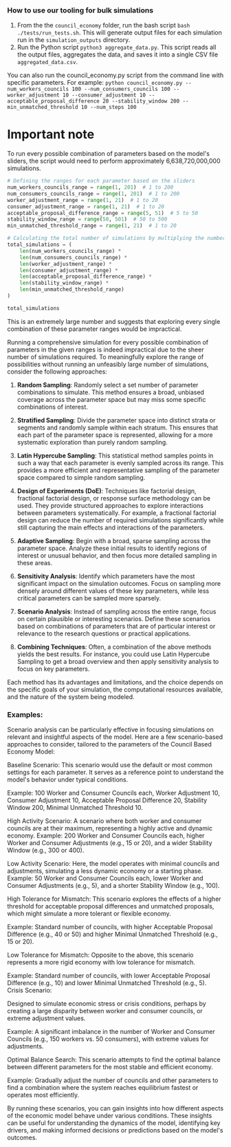 ### How to use our tooling for bulk simulations
1. From the the `council_economy` folder, run the bash script `bash ./tests/run_tests.sh`. This will generate output files for each simulation run in the `simulation_outputs` directory.
2. Run the Python script `python3 aggregate_data.py`. This script reads all the output files, aggregates the data, and saves it into a single CSV file `aggregated_data.csv`.

You can also run the council_economy.py script from the command line with specific parameters. For example:
`python council_economy.py --num_workers_councils 100 --num_consumers_councils 100 --worker_adjustment 10 --consumer_adjustment 10 --acceptable_proposal_difference 20 --stability_window 200 --min_unmatched_threshold 10 --num_steps 100`

# Important note
To run every possible combination of parameters based on the model's sliders, the script would need to perform approximately 6,638,720,000,000 simulations. 

```python
# Defining the ranges for each parameter based on the sliders
num_workers_councils_range = range(1, 201)  # 1 to 200
num_consumers_councils_range = range(1, 201)  # 1 to 200
worker_adjustment_range = range(1, 21)  # 1 to 20
consumer_adjustment_range = range(1, 21)  # 1 to 20
acceptable_proposal_difference_range = range(5, 51)  # 5 to 50
stability_window_range = range(50, 501)  # 50 to 500
min_unmatched_threshold_range = range(1, 21)  # 1 to 20

# Calculating the total number of simulations by multiplying the number of options for each parameter
total_simulations = (
    len(num_workers_councils_range) *
    len(num_consumers_councils_range) *
    len(worker_adjustment_range) *
    len(consumer_adjustment_range) *
    len(acceptable_proposal_difference_range) *
    len(stability_window_range) *
    len(min_unmatched_threshold_range)
)

total_simulations
```
This is an extremely large number and suggests that exploring every single combination of these parameter ranges would be impractical.

Running a comprehensive simulation for every possible combination of parameters in the given ranges is indeed impractical due to the sheer number of simulations required. To meaningfully explore the range of possibilities without running an unfeasibly large number of simulations, consider the following approaches:

1. **Random Sampling**: Randomly select a set number of parameter combinations to simulate. This method ensures a broad, unbiased coverage across the parameter space but may miss some specific combinations of interest.

2. **Stratified Sampling**: Divide the parameter space into distinct strata or segments and randomly sample within each stratum. This ensures that each part of the parameter space is represented, allowing for a more systematic exploration than purely random sampling.

3. **Latin Hypercube Sampling**: This statistical method samples points in such a way that each parameter is evenly sampled across its range. This provides a more efficient and representative sampling of the parameter space compared to simple random sampling.

4. **Design of Experiments (DoE)**: Techniques like factorial design, fractional factorial design, or response surface methodology can be used. They provide structured approaches to explore interactions between parameters systematically. For example, a fractional factorial design can reduce the number of required simulations significantly while still capturing the main effects and interactions of the parameters.

5. **Adaptive Sampling**: Begin with a broad, sparse sampling across the parameter space. Analyze these initial results to identify regions of interest or unusual behavior, and then focus more detailed sampling in these areas.

6. **Sensitivity Analysis**: Identify which parameters have the most significant impact on the simulation outcomes. Focus on sampling more densely around different values of these key parameters, while less critical parameters can be sampled more sparsely.

7. **Scenario Analysis**: Instead of sampling across the entire range, focus on certain plausible or interesting scenarios. Define these scenarios based on combinations of parameters that are of particular interest or relevance to the research questions or practical applications.

8. **Combining Techniques**: Often, a combination of the above methods yields the best results. For instance, you could use Latin Hypercube Sampling to get a broad overview and then apply sensitivity analysis to focus on key parameters.

Each method has its advantages and limitations, and the choice depends on the specific goals of your simulation, the computational resources available, and the nature of the system being modeled.

### Examples:
Scenario analysis can be particularly effective in focusing simulations on relevant and insightful aspects of the model. Here are a few scenario-based approaches to consider, tailored to the parameters of the Council Based Economy Model:

Baseline Scenario:
This scenario would use the default or most common settings for each parameter. It serves as a reference point to understand the model's behavior under typical conditions.

Example: 100 Worker and Consumer Councils each, Worker Adjustment 10, Consumer Adjustment 10, Acceptable Proposal Difference 20, Stability Window 200, Minimal Unmatched Threshold 10.

High Activity Scenario:
A scenario where both worker and consumer councils are at their maximum, representing a highly active and dynamic economy.
Example: 200 Worker and Consumer Councils each, higher Worker and Consumer Adjustments (e.g., 15 or 20), and a wider Stability Window (e.g., 300 or 400).

Low Activity Scenario:
Here, the model operates with minimal councils and adjustments, simulating a less dynamic economy or a starting phase.
Example: 50 Worker and Consumer Councils each, lower Worker and Consumer Adjustments (e.g., 5), and a shorter Stability Window (e.g., 100).

High Tolerance for Mismatch:
This scenario explores the effects of a higher threshold for acceptable proposal differences and unmatched proposals, which might simulate a more tolerant or flexible economy.

Example: Standard number of councils, with higher Acceptable Proposal Difference (e.g., 40 or 50) and higher Minimal Unmatched Threshold (e.g., 15 or 20).

Low Tolerance for Mismatch:
Opposite to the above, this scenario represents a more rigid economy with low tolerance for mismatch.

Example: Standard number of councils, with lower Acceptable Proposal Difference (e.g., 10) and lower Minimal Unmatched Threshold (e.g., 5).
Crisis Scenario:

Designed to simulate economic stress or crisis conditions, perhaps by creating a large disparity between worker and consumer councils, or extreme adjustment values.

Example: A significant imbalance in the number of Worker and Consumer Councils (e.g., 150 workers vs. 50 consumers), with extreme values for adjustments.

Optimal Balance Search:
This scenario attempts to find the optimal balance between different parameters for the most stable and efficient economy.

Example: Gradually adjust the number of councils and other parameters to find a combination where the system reaches equilibrium fastest or operates most efficiently.

By running these scenarios, you can gain insights into how different aspects of the economic model behave under various conditions. These insights can be useful for understanding the dynamics of the model, identifying key drivers, and making informed decisions or predictions based on the model's outcomes.

